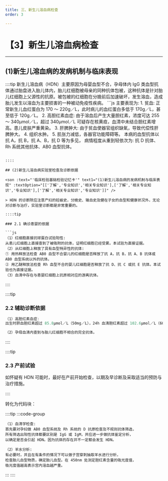 ```yaml
---
title: 三、新生儿溶血病检查
order: 3

---
```


# 【3】新生儿溶血病检查

<kaodian :text="'临床检验基础记忆卡'" />

<!-- ###### 第五章 血型和输血

> 临床检验基础 -->

<beitiL/>

---

## (1)新生儿溶血病的发病机制与临床表现

<son :text="'临床检验基础检验记忆卡'" text1="(1)新生儿溶血病的发病机制与临床" :textOption="[['了解','专业知识','相关专业知识'],['了解','相关专业知识','专业知识'],['了解','相关专业知识','专业知识']]" />
::::tip
新生儿溶血病（HDN）主要原因为母婴血型不合，孕母体内 IgG 类血型抗体通过胎盘进入胎儿体内，胎儿红细胞被母亲的同种抗体包被，这种抗体是针对胎儿红细胞上父源性的抗原。被包被的红细胞在分娩前后加速破坏，发生溶血，造成胎儿发生以溶血为主要损害的一种被动免疫性疾病。
```js
主要表现为:
1. 贫血:
正常新生儿血红蛋白为 170 ～ 220g／L，此时病儿的血红蛋白多低于 170g／L，甚至低于 120g／L。
2. 高胆红素血症:
由于溶血后产生大量胆红素，浓度可达 255 ～ 340μmol／L，超过 340μmol／L 可疑存在核黄疸，血清中未结合胆红素增高。患儿皮肤严重黄染。
3. 肝脾肿大:
由于贫血使器官组织缺氧，导致代偿性肝脾肿大。
4. 组织水肿。
5. 肌张力减低，各器官功能障碍等。
本病的血型抗体以抗 A，抗 B，抗 A、B，抗 D 等为多见，
病情程度从重到轻依次为:
抗 D 抗体、Rh 系统其他抗体、AB0 血型抗体。

````

::::

## (2)新生儿溶血病实验室检查及诊断依据

<son :text="'临床检验基础检验记忆卡'" text1="(1)新生儿溶血病的发病机制与临床表现" :textOption="[['了解','专业知识','相关专业知识'],['了解','相关专业知识','专业知识'],['了解','相关专业知识','专业知识']]" />

> HDN 的诊断除应注意产妇的妊娠史，分娩史、输血史及健在子女的血型和健康状况外，无论对诊断与治疗，实验室诊断都是非常重要的。

::::tip

### 2.1 确诊患婴的依据

```js
（1）红细胞直接抗球蛋白试验阳性:
从患儿红细胞上直接查到了被吸附的抗体，证明红细胞已经受累。本试验为直接证据。
（2）从红细胞上释放了具有血型特异性的抗体:
① 用热释放法检查 AB0 血型不合婴儿的红细胞是否释放了抗 A，抗 B，抗 A、B 抗体或 AB0 血型系统以外的抗体。
② 用乙醚释放法检查 Rh 血型不合的婴儿红细胞是否释放了抗 D、抗 C 或抗 E 抗体。本试验也为直接证据。
（3）血清中存在与患婴红细胞上抗原相对应的游离抗体。
````

::::

::::tip

### 2.2 辅助诊断依据

```js
（1）高胆红素血症:
出生时脐血胆红素超过 85.8μmol／L（50mg／L），24h 血清胆红素超过 102.6μmol／L（60mg／L），且以未结合胆红素为主。

（2）孕母血清内查到与胎儿红细胞不相合的完全抗体。
```

::::

::::tip

### 2.3 产前试验

如怀疑有 HDN 可能时，最好在产前开始检查，以期及早诊断及采取适当的预防与治疗措施。

::::

转化为代码块：

::::tip
:::code-group

```js[血清学检查]
（1）血清学检查:
首先要对孕妇做 AB0 血型系统及 Rh 系统的 D 抗原检查及不规则抗体筛选，
所有筛选出阳性抗体都要区别是 IgG 或 IgM，并应进一步做抗体鉴定分析，
以确定是否会引起 HDN。因为抗体的存在并不一定都会发生 HDN。
```

```js[羊水分析]
（2）羊水分析:
有必要时，并且在有条件的情况下可以做子宫穿刺抽取羊水进行分析，
检查胎儿血型物质，确定胎儿血型。在 450nm 处测定胆红素含量的吸光度值，
吸光度值越高表示宫内溶血越严重。
```

:::
::::
